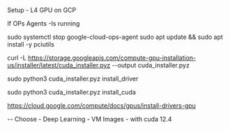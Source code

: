 Setup - L4 GPU on GCP 


If OPs Agents -Is running 

sudo systemctl stop google-cloud-ops-agent
sudo apt update && sudo apt install -y pciutils

curl -L https://storage.googleapis.com/compute-gpu-installation-us/installer/latest/cuda_installer.pyz --output cuda_installer.pyz

sudo python3 cuda_installer.pyz install_driver 

sudo python3 cuda_installer.pyz install_cuda 


https://cloud.google.com/compute/docs/gpus/install-drivers-gpu

--
Choose - Deep Learning - VM Images - with cuda 12.4 
